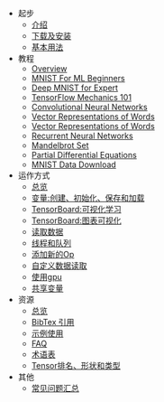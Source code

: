 - 起步
  - [介绍](SOURCE/get_started/introduction.md)
  - [下载及安装](SOURCE/get_started/os_setup.md)
  - [基本用法](SOURCE/get_started/basic_usage.md)
- 教程
  - [Overview](SOURCE/tutorials/overview.md)
  - [MNIST For ML Beginners](SOURCE/tutorials/mnist_beginners.md)
  - [Deep MNIST for Expert](SOURCE/tutorials/mnist_pros.md)
  - [TensorFlow Mechanics 101](SOURCE/tutorials/mnist_tf.md)
  - [Convolutional Neural Networks](SOURCE/tutorials/deep_cnn.md)
  - [Vector Representations of Words](SOURCE/tutorials/word2vec.md)
  - [Vector Representations of Words](SOURCE/tutorials/word2vec.md)
  - [Recurrent Neural Networks](SOURCE/tutorials/recurrent.md)
  - [Mandelbrot Set](SOURCE/tutorials/mandelbrot.md)
  - [Partial Differential Equations](SOURCE/tutorials/pdes.md) 
  - [MNIST Data Download](SOURCE/tutorials/mnist_download.md)
- 运作方式
  - [总览](SOURCE/how_tos/overview.md) 
  - [变量:创建、初始化、保存和加载](SOURCE/how_tos/variables.md) 
  - [TensorBoard:可视化学习](SOURCE/how_tos/summaries_and_tensorboard.md) 
  - [TensorBoard:图表可视化](SOURCE/how_tos/graph_viz.md) 
  - [读取数据](SOURCE/how_tos/reading_data.md) 
  - [线程和队列](SOURCE/how_tos/threading_and_queues.md) 
  - [添加新的Op](SOURCE/how_tos/adding_an_op.md) 
  - [自定义数据读取](SOURCE/how_tos/new_data_formats.md) 
  - [使用gpu](SOURCE/how_tos/using_gpu.md) 
  - [共享变量](SOURCE/how_tos/variable_scope.md) 
- 资源
  - [总览](SOURCE/resources/overview.md) 
  - [BibTex 引用](SOURCE/resources/bib.md) 
  - [示例使用](SOURCE/resources/uses.md)
  - [FAQ](SOURCE/resources/faq.md)
  - [术语表](SOURCE/resources/glossary.md)
  - [Tensor排名、形状和类型](SOURCE/resources/dims_types.md)
- 其他
  - [常见问题汇总](SOURCE/faq.md)

  
  